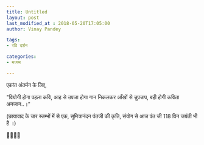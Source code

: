 ```yaml
---
title: Untitled
layout: post
last_modified_at : 2018-05-20T17:05:00
author: Vinay Pandey

tags:
- रवि दर्शन

categories:
- मध्यम

---
```


एकांत अंतर्मन के लिए,

"वियोगी होगा पहला कवि, 
आह से उपजा होगा गान
निकलकर आँखों से चुपचाप,
बही होगी कविता अनजान..।"

(छायावाद के चार स्तम्भों में से एक, सुमित्रानंदन पंतजी की कृति, संयोग से आज पंत जी 118 विन जयंती भी है ।)

🙏🌷🌷🙏
